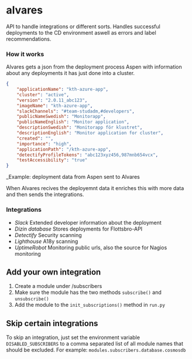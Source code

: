 # alvares

API to handle integrations or different sorts. Handles successful deployments to the CD environment aswell as errors and label recommendations.

### How it works
Alvares gets a json from the deployment process Aspen with information about any deployments it has just done into a cluster.

```json
{
    "applicationName": "kth-azure-app",
    "cluster": "active",
    "version": "2.0.11_abc123",
    "imageName": "kth-azure-app",
    "slackChannels": "#team-studadm,#developers",
    "publicNameSwedish": "Monitorapp",
    "publicNameEnglish": "Monitor application",
    "descriptionSwedish": "Monitorapp för klustret",
    "descriptionEnglish": "Monitor application for cluster",
    "created": "",
    "importance": "high",
    "applicationPath": "/kth-azure-app",
    "detectifyProfileTokens": "abc123xyz456,987mnb654vcx",
    "testAccessibility": "true"
}
```

_Example: deployment data from Aspen sent to Alvares

When Alvares recives the deployemnt data it enriches this with more data
and then sends the integrations.

### Integrations
- *Slack* Extended developer information about the deployment
- *Dizin database* Stores deployments for Flottsbro-API
- *Detectify* Security scanning
- *Lighthouse* A18y scanning
- *UptimeRobot* Monitoring public urls, also the source for Nagios monitoring

## Add your own integration

1) Create a module under /subscribers
2) Make sure the module has the two methods `subscribe()` and `unsubscribe()`
3) Add the module to the `init_subscriptions()` method in `run.py`

## Skip certain integrations

To skip an integration, just set the environment variable `DISABLED_SUBSCRIBERS` to a comma
separated list of all module names that should be excluded. For example:
`modules.subscribers.database.cosmosdb`
